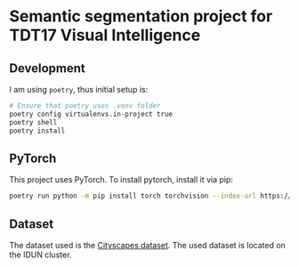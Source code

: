 # Semantic segmentation project for TDT17 Visual Intelligence

## Development
I am using `poetry`, thus initial setup is:
```bash
# Ensure that poetry uses .venv folder
poetry config virtualenvs.in-project true
poetry shell
poetry install
```

## PyTorch
This project uses PyTorch. To install pytorch, install it via pip:
```bash
poetry run python -m pip install torch torchvision --index-url https://download.pytorch.org/whl/cu121
```

## Dataset
The dataset used is the [Cityscapes dataset](https://www.cityscapes-dataset.com/). The used dataset is located on the IDUN cluster. 



